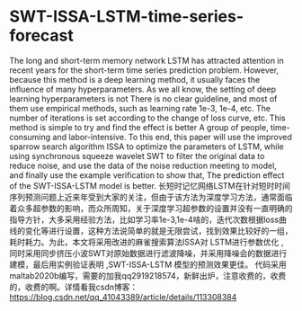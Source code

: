 # SWT-ISSA-LSTM-time-series-forecast
The long and short-term memory network LSTM has attracted attention in recent years for the short-term time series prediction problem. However, because this method is a deep learning method, it usually faces the influence of many hyperparameters. As we all know, the setting of deep learning hyperparameters is not There is no clear guideline, and most of them use empirical methods, such as learning rate 1e-3, 1e-4, etc. The number of iterations is set according to the change of loss curve, etc. This method is simple to try and find the effect is better A group of people, time-consuming and labor-intensive. To this end, this paper will use the improved sparrow search algorithm ISSA to optimize the parameters of LSTM, while using synchronous squeeze wavelet SWT to filter the original data to reduce noise, and use the data of the noise reduction meeting to model, and finally use the example verification to show that, The prediction effect of the SWT-ISSA-LSTM model is better. 长短时记忆网络LSTM在针对短时时间序列预测问题上近来年受到大家的关注，但由于该方法为深度学习方法，通常面临着众多超参数的影响，而众所周知，关于深度学习超参数的设置并没有一直明确的指导方针，大多采用经验方法，比如学习率1e-3,1e-4啥的，迭代次数根据loss曲线的变化等进行设置，这种方法说简单的就是无限尝试，找到效果比较好的一组，耗时耗力。为此，本文将采用改进的麻雀搜索算法ISSA对 LSTM进行参数优化 , 同时采用同步挤压小波SWT对原始数据进行滤波降噪，并采用降噪会的数据进行建模，最后用实例验证表明 ,SWT-ISSA-LSTM 模型的预测效果更佳。
代码采用maltab2020b编写，需要的加我qq2919218574，新鲜出炉，注意收费的，收费的，收费的啊。详情看我csdn博客：https://blog.csdn.net/qq_41043389/article/details/113308384
